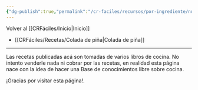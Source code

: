 ```yaml
---
{"dg-publish":true,"permalink":"/cr-faciles/recursos/por-ingrediente/nuez-moscada/"}
---
```



<div class="transclusion internal-embed is-loaded"><div class="markdown-embed">



Volver al [[CRFáciles/Inicio\|Inicio]]

</div></div>


- [[CRFáciles/Recetas/Colada de piña\|Colada de piña]]


----

<div class="transclusion internal-embed is-loaded"><div class="markdown-embed">



Las recetas publicadas acá son tomadas de varios libros de cocina. No intento venderle nada ni cobrar por las recetas, en realidad esta página nace con la idea de hacer una Base de conocimientos libre sobre cocina.

¡Gracias por visitar esta página!.

</div></div>
